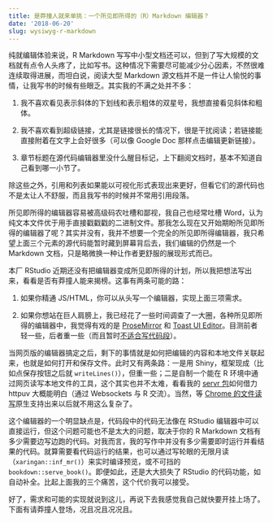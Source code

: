 ```yaml
---
title: 是莽撞人就来单挑：一个所见即所得的（R）Markdown 编辑器？
date: '2018-06-20'
slug: wysiwyg-r-markdown
---
```


纯就编辑体验来说，R Markdown 写写中小型文档还可以，但到了写大规模的文档就有点令人头疼了，比如写书。这种情况下需要尽可能减少分心因素，不然很难连续取得进展，而坦白说，阅读大型 Markdown 源文档并不是一件让人愉悦的事情，让我写书的时候有些眼乏。其实我的不满之处并不多：

1. 我不喜欢看见表示斜体的下划线和表示粗体的双星号，我想直接看见斜体和粗体。

1. 我不喜欢看到超级链接，尤其是链接很长的情况下，很是干扰阅读；若链接能直接附着在文字上会好很多（可以像 Google Doc 那样点击编辑更新链接）。

1. 章节标题在源代码编辑器里没什么醒目标记，上下翻阅文档时，基本不知道自己看到哪一小节了。

除这些之外，引用和列表如果能以可视化形式表现出来更好，但看它们的源代码也不是太让人不舒服，而且我写书的时候并不常用引用段落。

所见即所得的编辑器容易被高级码农吐槽和鄙视，我自己也经常吐槽 Word，认为纯文本文件优于用手直接戳戳戳的二进制文件。那我怎么现在又开始期盼所见即所得的编辑器了呢？其实并没有，我并不想要一个完全的所见即所得编辑器，我只希望上面三个元素的源代码能暂时藏到屏幕背后去，我们编辑的仍然是一个 Markdown 文档，只是略微换一种让作者更舒服的展现形式而已。

本厂 RStudio 近期还没有把编辑器变成所见即所得的计划，所以我把想法写出来，看看是否有莽撞人能来揭榜。这事有两条可能的路：

1. 如果你精通 JS/HTML，你可以从头写一个编辑器，实现上面三项需求。

1. 如果你想站在巨人肩膀上，我已经花了一些时间调查了一大圈，各种所见即所得的编辑器中，我觉得有戏的是 [ProseMirror](http://prosemirror.net) 和 [Toast UI Editor](https://github.com/nhnent/tui.editor)。目测前者轻一些，后者重一些（而且暂时[不适合写代码段](https://github.com/nhnent/tui.editor/issues/186)）。

当网页版的编辑器搞定之后，剩下的事情就是如何把编辑的内容和本地文件关联起来，也就是如何打开和保存文件。此时又有两条路：一是用 Shiny，框架现成（比如点保存按钮之后就 `writeLines()`），但重一些；二是自制一个能在 R 环境中通过网页读写本地文件的工具，这个其实也并不太难，看看我的 [servr 包](https://github.com/yihui/servr)如何借力 httpuv 大概能明白（通过 Websockets 与 R  交流）。当然，等 [Chrome 的文件读写](https://developers.google.com/web/updates/2019/08/native-file-system)原生支持出来以后就不用这么复杂了。

这个编辑器的一个明显缺点是，代码段中的代码无法像在 RStudio 编辑器中可以直接运行，但这个问题可能也不是太大的问题，取决于你的 R Markdown 文档有多少需要边写边跑的代码。对我而言，我的写作中并没有多少需要即时运行并看结果的代码。就算需要看代码运行的结果，也可以通过写轮眼的无限月读（`xaringan::inf_mr()`）来实时编译预览，或不可挡的 `bookdown::serve_book()`。即便如此，还是大大损失了 RStudio 的代码功能，如自动补全。比起上面我的三个痛苦，这个代价我可以接受。

好了，需求和可能的实现就说到这儿，再说下去我感觉我自己就快要开挂上场了。下面有请莽撞人登场，况且况且况况且。
